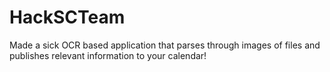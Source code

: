 # HackSCTeam
Made a sick OCR based application that parses through images of files and publishes relevant information to your calendar!
